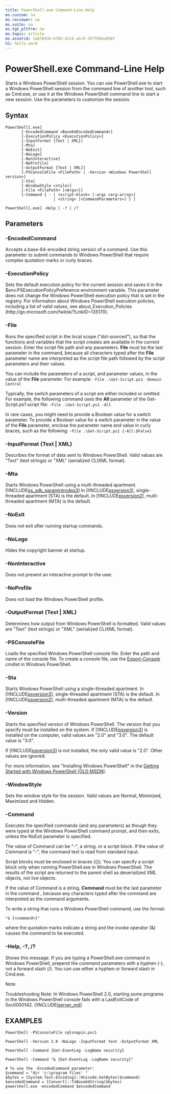 ```yaml
---
title: PowerShell.exe Command-Line Help
ms.custom: na
ms.reviewer: na
ms.suite: na
ms.tgt_pltfrm: na
ms.topic: article
ms.assetid: 1ab7b93b-6785-42c6-a1c9-35ff686a958f
h1: hello word
---
```

# PowerShell.exe Command-Line Help
Starts a Windows PowerShell session. You can use PowerShell.exe to start a Windows PowerShell session from the command line of another tool, such as Cmd.exe, or use it at the Windows PowerShell command line to start a new session. Use the parameters to customize the session.

## Syntax

```
PowerShell[.exe]
       [-EncodedCommand <Base64EncodedCommand>]
       [-ExecutionPolicy <ExecutionPolicy>]
       [-InputFormat {Text | XML}] 
       [-Mta]
       [-NoExit]
       [-NoLogo]
       [-NonInteractive] 
       [-NoProfile] 
       [-OutputFormat {Text | XML}] 
       [-PSConsoleFile <FilePath> | -Version <Windows PowerShell version>]
       [-Sta]
       [-WindowStyle <style>]
       [-File <FilePath> [<Args>]]
       [-Command { - | <script-block> [-args <arg-array>]
                     | <string> [<CommandParameters>] } ]

PowerShell[.exe] -Help | -? | /?
```

## Parameters

### \-EncodedCommand 
Accepts a base\-64\-encoded string version of a command. Use this parameter to submit commands to Windows PowerShell that require complex quotation marks or curly braces.

### \-ExecutionPolicy 
Sets the default execution policy for the current session and saves it in the $env:PSExecutionPolicyPreference environment variable. This parameter does not change the Windows PowerShell execution policy that is set in the registry. For information about Windows PowerShell execution policies, including a list of valid values, see about\_Execution\_Policies (http:\/\/go.microsoft.com\/fwlink\/?LinkID\=135170).

### \-File 
Runs the specified script in the local scope ("dot\-sourced"), so that the functions and variables that the script creates are available in the current session. Enter the script file path and any parameters. **File** must be the last parameter in the command, because all characters typed after the **File** parameter name are interpreted as the script file path followed by the script parameters and their values.

You can include the parameters of a script, and parameter values, in the value of the **File** parameter. For example: `-File .\Get-Script.ps1 -Domain Central`

Typically, the switch parameters of a script are either included or omitted. For example, the following command uses the **All** parameter of the Get\-Script.ps1 script file: `-File .\Get-Script.ps1 -All`

In rare cases, you might need to provide a Boolean value for a switch parameter. To provide a Boolean value for a switch parameter in the value of the **File** parameter, enclose the parameter name and value in curly braces, such as the following: `-File .\Get-Script.ps1 {-All:$False}`

### \-InputFormat {Text | XML}
Describes the format of data sent to Windows PowerShell. Valid values are "Text" (text strings) or "XML" (serialized CLIXML format).

### \-Mta
Starts Windows PowerShell using a multi\-threaded apartment. [!INCLUDE[ps_sdk_paramintrodps3](../../Topics/Powershell_CmdLineHlp/includes/ps_sdk_paramintrodps3_md.md)] In [!INCLUDE[psversion3](../../Topics/Powershell_CmdLineHlp/includes/psversion3_md.md)], single\-threaded apartment (STA) is the default. In [!INCLUDE[psversion2](../../Topics/Powershell_CmdLineHlp/includes/psversion2_md.md)], multi\-threaded apartment (MTA) is the default.

### \-NoExit
Does not exit after running startup commands.

### \-NoLogo
Hides the copyright banner at startup.

### \-NonInteractive
Does not present an interactive prompt to the user.

### \-NoProfile
Does not load the Windows PowerShell profile.

### \-OutputFormat {Text | XML}
Determines how output from Windows PowerShell is formatted. Valid values are "Text" (text strings) or "XML" (serialized CLIXML format).

### \-PSConsoleFile
Loads the specified Windows PowerShell console file. Enter the path and name of the console file. To create a console file, use the [Export-Console](assetId:///4bab1c02-9e61-4aaf-9957-11d1934ef4ef) cmdlet in Windows PowerShell.

### \-Sta
Starts Windows PowerShell using a single\-threaded apartment. In [!INCLUDE[psversion3](../../Topics/Powershell_CmdLineHlp/includes/psversion3_md.md)], single\-threaded apartment (STA) is the default. In [!INCLUDE[psversion2](../../Topics/Powershell_CmdLineHlp/includes/psversion2_md.md)], multi\-threaded apartment (MTA) is the default.

### \-Version 
Starts the specified version of Windows PowerShell. The version that you specify must be installed on the system. If [!INCLUDE[psversion3](../../Topics/Powershell_CmdLineHlp/includes/psversion3_md.md)] is installed on the computer, valid values are "2.0" and "3.0". The default value is "3.0".

If [!INCLUDE[psversion3](../../Topics/Powershell_CmdLineHlp/includes/psversion3_md.md)] is not installed, the only valid value is "2.0". Other values are ignored.

For more information, see "Installing Windows PowerShell" in the [Getting Started with Windows PowerShell [OLD MSDN]](assetId:///69555d95-b481-43e1-86e7-b46d68b3e2dd).

### \-WindowStyle 
Sets the window style for the session. Valid values are Normal, Minimized, Maximized and Hidden.

### \-Command
Executes the specified commands (and any parameters) as though they were typed at the Windows PowerShell command prompt, and then exits, unless the NoExit parameter is specified.

The value of Command can be "\-", a string. or a script block. If the value of Command is "\-", the command text is read from standard input.

Script blocks must be enclosed in braces ({}). You can specify a script block only when running PowerShell.exe in Windows PowerShell. The results of the script are returned to the parent shell as deserialized XML objects, not live objects.

If the value of Command is a string, **Command** must be the last parameter in the command , because any characters typed after the command are interpreted as the command arguments.

To write a string that runs a Windows PowerShell command, use the format:

```
"& {<command>}"
```

where the quotation marks indicate a string and the invoke operator (&) causes the command to be executed.

### \-Help, \-?, \/?
Shows this message. If you are typing a PowerShell.exe command in Windows PowerShell, prepend the command parameters with a hyphen (\-), not a forward slash (\/). You can use either a hyphen or forward slash in Cmd.exe.

> [!NOTE]
> Troubleshooting Note: In Windows PowerShell 2.0, starting some programs in the Windows PowerShell console fails with a LastExitCode of 0xc0000142. [!INCLUDE[lserver_md](../../Topics/Powershell_CmdLineHlp/includes/lserver_md.md)]

## EXAMPLES

```
PowerShell -PSConsoleFile sqlsnapin.psc1

PowerShell -Version 2.0 -NoLogo -InputFormat text -OutputFormat XML

PowerShell -Command {Get-EventLog -LogName security}

PowerShell -Command "& {Get-EventLog -LogName security}"

# To use the -EncodedCommand parameter:
$command = "dir 'c:\program files' "
$bytes = [System.Text.Encoding]::Unicode.GetBytes($command)
$encodedCommand = [Convert]::ToBase64String($bytes)
powershell.exe -encodedCommand $encodedCommand
```

